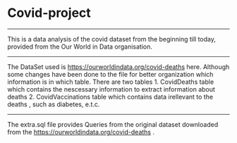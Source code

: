 # Covid-project

*********************************************
This is a data analysis of the covid dataset from the beginning till today, provided from the Our World in Data organisation.


*********************************************

The DataSet used is https://ourworldindata.org/covid-deaths here. Although some changes have been done to the file for better organization which information is in which table.
There are two tables 1. CovidDeaths table which contains the nescessary information to extract information about deaths
                     2. CovidVaccinations table which contains data irellevant to the deaths , such as diabetes, e.t.c.

***************************************************************************************************************************************

The extra.sql file provides Queries from the original dataset downloaded from the https://ourworldindata.org/covid-deaths .
